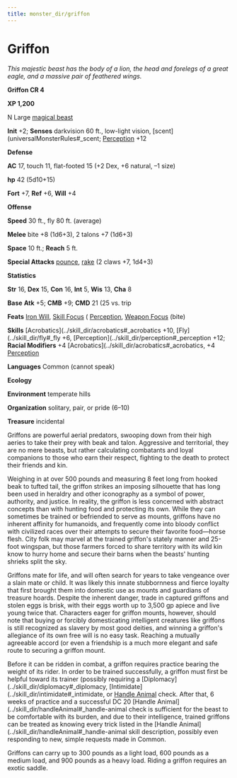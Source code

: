 ```yaml
---
title: monster_dir/griffon
---
```

# Griffon

_This majestic beast has the body of a lion, the head and forelegs of a great eagle, and a massive pair of feathered wings._

**Griffon CR 4**

**XP 1,200**

N Large [magical beast](creatureTypes#_magical-beast)

**Init** +2; **Senses** darkvision 60 ft., low-light vision, [scent](universalMonsterRules#_scent; [Perception](../skill_dir/perception#_perception) +12

**Defense**

**AC** 17, touch 11, flat-footed 15 (+2 Dex, +6 natural, –1 size)

**hp** 42 (5d10+15)

**Fort** +7, **Ref** +6, **Will** +4

**Offense**

**Speed** 30 ft., fly 80 ft. (average)

**Melee** bite +8 (1d6+3), 2 talons +7 (1d6+3)

**Space** 10 ft.; **Reach** 5 ft.

**Special Attacks** [pounce](universalMonsterRules#_pounce), [rake](universalMonsterRules#_rake) (2 claws +7, 1d4+3)

**Statistics**

**Str** 16, **Dex** 15, **Con** 16, **Int** 5, **Wis** 13, **Cha** 8

**Base**  **Atk** +5; **CMB** +9; **CMD** 21 (25 vs. trip

**Feats** [Iron Will](../feats#_iron-will), [Skill Focus](../feats#_skill-focus) ( [Perception](../skill_dir/perception#_perception), [Weapon Focus](../feats#_weapon-focus) (bite)

**Skills** [Acrobatics](../skill_dir/acrobatics#_acrobatics +10, [Fly](../skill_dir/fly#_fly +6, [Perception](../skill_dir/perception#_perception +12; **Racial Modifiers** +4 [Acrobatics](../skill_dir/acrobatics#_acrobatics, +4 [Perception](../skill_dir/perception#_perception)

**Languages** Common (cannot speak)

**Ecology**

**Environment** temperate hills

**Organization** solitary, pair, or pride (6–10)

**Treasure** incidental

Griffons are powerful aerial predators, swooping down from their high aeries to take their prey with beak and talon. Aggressive and territorial, they are no mere beasts, but rather calculating combatants and loyal companions to those who earn their respect, fighting to the death to protect their friends and kin.

Weighing in at over 500 pounds and measuring 8 feet long from hooked beak to tufted tail, the griffon strikes an imposing silhouette that has long been used in heraldry and other iconography as a symbol of power, authority, and justice. In reality, the griffon is less concerned with abstract concepts than with hunting food and protecting its own. While they can sometimes be trained or befriended to serve as mounts, griffons have no inherent affinity for humanoids, and frequently come into bloody conflict with civilized races over their attempts to secure their favorite food—horse flesh. City folk may marvel at the trained griffon's stately manner and 25-foot wingspan, but those farmers forced to share territory with its wild kin know to hurry home and secure their barns when the beasts' hunting shrieks split the sky.

Griffons mate for life, and will often search for years to take vengeance over a slain mate or child. It was likely this innate stubbornness and fierce loyalty that first brought them into domestic use as mounts and guardians of treasure hoards. Despite the inherent danger, trade in captured griffons and stolen eggs is brisk, with their eggs worth up to 3,500 gp apiece and live young twice that. Characters eager for griffon mounts, however, should note that buying or forcibly domesticating intelligent creatures like griffons is still recognized as slavery by most good deities, and winning a griffon's allegiance of its own free will is no easy task. Reaching a mutually agreeable accord (or even a friendship is a much more elegant and safe route to securing a griffon mount.

Before it can be ridden in combat, a griffon requires practice bearing the weight of its rider. In order to be trained successfully, a griffon must first be helpful toward its trainer (possibly requiring a [Diplomacy](../skill_dir/diplomacy#_diplomacy, [Intimidate](../skill_dir/intimidate#_intimidate, or [Handle Animal](../skill_dir/handleAnimal#_handle-animal) check. After that, 6 weeks of practice and a successful DC 20 [Handle Animal](../skill_dir/handleAnimal#_handle-animal check is sufficient for the beast to be comfortable with its burden, and due to their intelligence, trained griffons can be treated as knowing every trick listed in the [Handle Animal](../skill_dir/handleAnimal#_handle-animal skill description, possibly even responding to new, simple requests made in Common.

Griffons can carry up to 300 pounds as a light load, 600 pounds as a medium load, and 900 pounds as a heavy load. Riding a griffon requires an exotic saddle.

